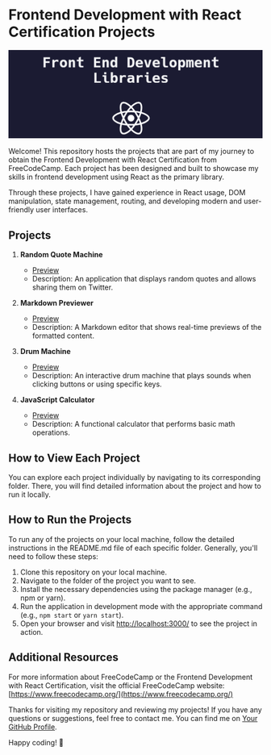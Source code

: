 # Frontend Development with React Certification Projects

![Frontend Development banner](./banner.png)

Welcome! This repository hosts the projects that are part of my journey to obtain the Frontend Development with React Certification from FreeCodeCamp. Each project has been designed and built to showcase my skills in frontend development using React as the primary library.

Through these projects, I have gained experience in React usage, DOM manipulation, state management, routing, and developing modern and user-friendly user interfaces.

## Projects

1. **Random Quote Machine**
   - [Preview](https://randomquote-black.vercel.app/)
   - Description: An application that displays random quotes and allows sharing them on Twitter.

2. **Markdown Previewer**
   - [Preview](https://markdown-previewer-md.netlify.app/)
   - Description: A Markdown editor that shows real-time previews of the formatted content.

3. **Drum Machine**
   - [Preview](https://drum-machine-react-fcc1.netlify.app/)
   - Description: An interactive drum machine that plays sounds when clicking buttons or using specific keys.
4. **JavaScript Calculator**
   - [Preview](https://calculator-fcc-react.netlify.app/)
   - Description: A functional calculator that performs basic math operations.

<!-- 
5. **Pomodoro Clock**
   - [Preview](https://your-pomodoro-clock-demo-url)
   - Description: A Pomodoro clock that alternates between work and break time intervals. -->


## How to View Each Project

You can explore each project individually by navigating to its corresponding folder. There, you will find detailed information about the project and how to run it locally.

## How to Run the Projects

To run any of the projects on your local machine, follow the detailed instructions in the README.md file of each specific folder. Generally, you'll need to follow these steps:

1. Clone this repository on your local machine.
2. Navigate to the folder of the project you want to see.
3. Install the necessary dependencies using the package manager (e.g., npm or yarn).
4. Run the application in development mode with the appropriate command (e.g., `npm start` or `yarn start`).
5. Open your browser and visit [http://localhost:3000/](http://localhost:3000/) to see the project in action.

## Additional Resources

For more information about FreeCodeCamp or the Frontend Development with React Certification, visit the official FreeCodeCamp website: [https://www.freecodecamp.org/](https://www.freecodecamp.org/)

Thanks for visiting my repository and reviewing my projects! If you have any questions or suggestions, feel free to contact me. You can find me on [Your GitHub Profile](https://github.com/your-username).

Happy coding! 🚀
